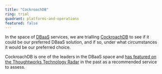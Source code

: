 ```yaml
---
title: "CockroachDB"
ring: trial
quadrant: platforms-and-operations
featured: false
---
```


In the space of <a href="dbaas.html">DBaaS</a> services, we are trialling <a href="https://www.cockroachlabs.com/">CockroachDB</a> to see if it could be our preferred DBaaS solution, and if so, under what circumstances it would be our preferred choice.

CockroachDB is one of the leaders in the DBaaS space and <a href="https://www.thoughtworks.com/radar/platforms-and-operations/cockroachdb">has featured on the Thoughtworks Technology Radar</a> in the past as a recommended service to assess.
